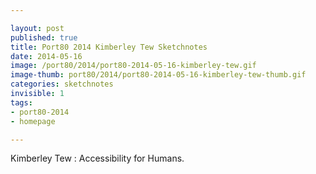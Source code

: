 ```yaml
---

layout: post
published: true
title: Port80 2014 Kimberley Tew Sketchnotes
date: 2014-05-16
image: /port80/2014/port80-2014-05-16-kimberley-tew.gif
image-thumb: port80/2014/port80-2014-05-16-kimberley-tew-thumb.gif
categories: sketchnotes
invisible: 1
tags:
- port80-2014
- homepage

---
```


Kimberley Tew : Accessibility for Humans.